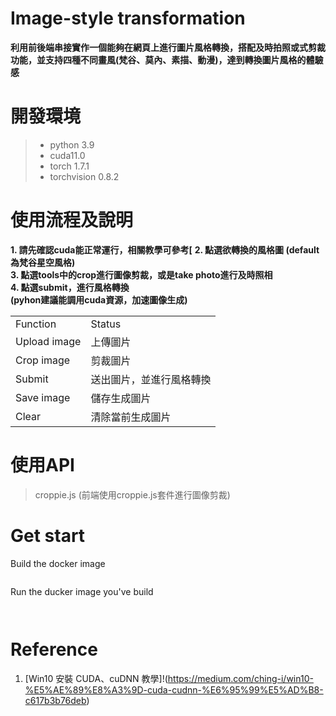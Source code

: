 # Image-style transformation
**利用前後端串接實作一個能夠在網頁上進行圖片風格轉換，搭配及時拍照或式剪裁功能，並支持四種不同畫風(梵谷、莫內、素描、動漫)，達到轉換圖片風格的體驗感**

# 開發環境
>- python 3.9
>- cuda11.0
>- torch 1.7.1
>- torchvision 0.8.2

# 使用流程及說明
**1. 請先確認cuda能正常運行，相關教學可參考[**
**2. 點選欲轉換的風格圖 (default 為梵谷星空風格)**<br>
**3. 點選tools中的crop進行圖像剪裁，或是take photo進行及時照相**<br>
**4. 點選submit，進行風格轉換**<br>
**(pyhon建議能調用cuda資源，加速圖像生成)**

<table>
<tr>
  <td>Function</td>
  <td>Status</td>
</tr>
<tr>
  <td>
    Upload image
  </td>
  <td>
    上傳圖片
  </td>
</tr>
  <tr>
  <td>
    Crop image
  </td>
  <td>
    剪裁圖片
  </td>
</tr>
    <tr>
  <td>
    Submit
  </td>
  <td>
    送出圖片，並進行風格轉換
  </td>
</tr>
  <tr>
  <td>
    Save image
  </td>
  <td>
    儲存生成圖片
  </td>
</tr>
  </tr>
  <tr>
  <td>
    Clear
  </td>
  <td>
    清除當前生成圖片
  </td>
</tr>
</table>

# 使用API
>croppie.js (前端使用croppie.js套件進行圖像剪裁)

# Get start
Build the docker image 
```

```
Run the ducker image you've build
```


```
# Reference
1. [Win10 安裝 CUDA、cuDNN 教學]!(https://medium.com/ching-i/win10-%E5%AE%89%E8%A3%9D-cuda-cudnn-%E6%95%99%E5%AD%B8-c617b3b76deb)
